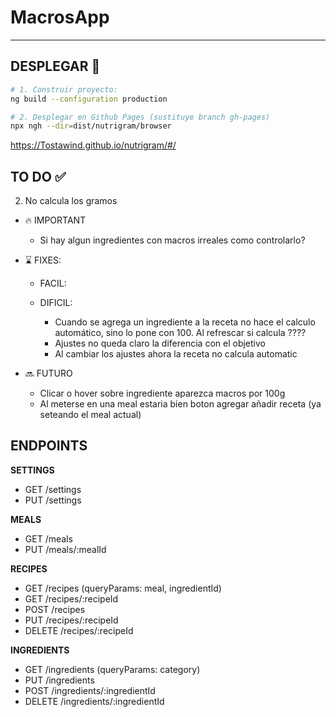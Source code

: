 # MacrosApp

---

## DESPLEGAR 🚀

```bash
# 1. Construir proyecto:
ng build --configuration production

# 2. Desplegar en Github Pages (sustituye branch gh-pages)
npx ngh --dir=dist/nutrigram/browser
```

https://Tostawind.github.io/nutrigram/#/


## TO DO ✅
2. No calcula los gramos

- 🔥 IMPORTANT
  - Si hay algun ingredientes con macros irreales como controlarlo?
- ⌛ FIXES:
  - FACIL:

  - DIFICIL:
    - Cuando se agrega un ingrediente a la receta no hace el calculo automático, sino lo pone con 100. Al refrescar si calcula ????
    - Ajustes no queda claro la diferencia con el objetivo
    - Al cambiar los ajustes ahora la receta no calcula automatic



- 🔜 FUTURO
  - Clicar o hover sobre ingrediente aparezca macros por 100g
  - Al meterse en una meal estaria bien boton agregar añadir receta (ya seteando el meal actual)


## ENDPOINTS

**SETTINGS**
- GET /settings
- PUT /settings

**MEALS**
- GET /meals
- PUT /meals/:mealId

**RECIPES**
- GET /recipes (queryParams: meal, ingredientId)
- GET /recipes/:recipeId
- POST /recipes
- PUT /recipes/:recipeId
- DELETE /recipes/:recipeId

**INGREDIENTS**
- GET /ingredients (queryParams: category)
- PUT /ingredients
- POST /ingredients/:ingredientId
- DELETE /ingredients/:ingredientId
